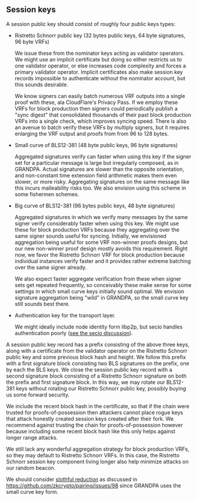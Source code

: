 


## Session keys

A session public key should consist of roughly four public keys types: 
 
 - Ristretto Schnorr public key (32 bytes public keys, 64 byte signatures, 96 byte VRFs)
 
   We issue these from the nominator keys acting as validator operators.  We might use an implicit certificate but doing so either restricts us to one validator operator, or else increases code complexity and forces a primary validator operator.  Implicit certificates also make session key records impossible to authenticate without the nominator account, but this sounds desirable.  
   
   We know signers can easily batch numerous VRF outputs into a single proof with these, ala CloudFlare's Privacy Pass.  If we employ these VRFs for block production then signers could periodically publish a "sync digest" that consolidated thousands of their past block production VRFs into a single check, which improves syncing speed.  There is also an avenue to batch verify these VRFs by multiply signers, but it requires enlarging the VRF output and proofs from from 96 to 128 bytes.

 - Small curve of BLS12-381 (48 byte public keys, 96 byte signatures)
 
   Aggregated signatures verify can faster when using this key if the signer set for a particular message is large but irregularly composed, as in GRANDPA.  Actual signatures are slower than the opposite orientation, and non-constant time extension field arithmetic makes them even slower, or more risky.  Aggregating signatures on the same message like this incurs malleability risks too.  We also envision using this scheme in some fishermen schemes.

 - Big curve of BLS12-381 (96 bytes public keys, 48 byte signatures)
 
   Aggregated signatures in which we verify many messages by the same signer verify considerably faster when using this key.  We might use these for block production VRFs because they aggregating over the same signer sounds useful for syncing.  Initially, we envisioned aggregation being useful for some VRF non-winner proofs designs, but our new non-winner proof design mostly avoids this requirement.  Right now, we favor the Ristretto Schnorr VRF for block production because individual instances verify faster and it provides rather extreme batching over the same signer already.

   We also expect faster aggregate verification from these when signer sets get repeated frequently, so conceivably these make sense for some settings in which small curve keys initially sound optimal.  We envision signature aggregation being "wild" in GRANDPA, so the small curve key still sounds best there.
 
 - Authentication key for the transport layer.
 
   We might ideally include node identity form libp2p, but secio handles authentication poorly ([see the secio discussion](https://forum.web3.foundation/t/transport-layer-authentication-libp2ps-secio/69)).

A session public key record has a prefix consisting of the above three keys, along with a certificate from the validator operator on the Ristretto Schnorr public key and some previous block hash and height.  We follow this prefix with a first signature block consisting two BLS signatures on the prefix, one by each the BLS keys.  We close the session public key record with a second signature block consisting of a Ristretto Schnorr signature on both the prefix and first signature block.  In this way, we may rotate our BLS12-381 keys without rotating our Ristretto Schnorr public key, possibly buying us some forward security.

We include the recent block hash in the certificate, so that if the chain were trusted for proofs-of-possession then attackers cannot place rogue keys that attack honestly created session keys created after their fork.  We recommend against trusting the chain for proofs-of-possession however because including some recent block hash like this only helps against longer range attacks. 

We still lack any wonderful aggregation strategy for block production VRFs, so they may default to Ristretto Schnorr VRFs.  In this case, the Ristretto Schnorr session key component living longer also help minimize attacks on our random beacon. 


We should consider [slothful reduction](https://eprint.iacr.org/2017/437) as discussed in https://github.com/zkcrypto/pairing/issues/98 since GRANDPA uses the small curve key form.
